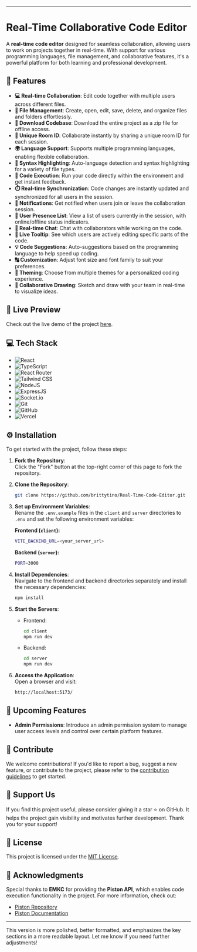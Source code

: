 
---

# Real-Time Collaborative Code Editor

A **real-time code editor** designed for seamless collaboration, allowing users to work on projects together in real-time. With support for various programming languages, file management, and collaborative features, it's a powerful platform for both learning and professional development.

## 🔮 Features

- **💻 Real-time Collaboration**: Edit code together with multiple users across different files.
- **📁 File Management**: Create, open, edit, save, delete, and organize files and folders effortlessly.
- **💾 Download Codebase**: Download the entire project as a zip file for offline access.
- **🚀 Unique Room ID**: Collaborate instantly by sharing a unique room ID for each session.
- **🌍 Language Support**: Supports multiple programming languages, enabling flexible collaboration.
- **🌈 Syntax Highlighting**: Auto-language detection and syntax highlighting for a variety of file types.
- **🚀 Code Execution**: Run your code directly within the environment and get instant feedback.
- **⏱️ Real-time Synchronization**: Code changes are instantly updated and synchronized for all users in the session.
- **📣 Notifications**: Get notified when users join or leave the collaboration session.
- **👥 User Presence List**: View a list of users currently in the session, with online/offline status indicators.
- **💬 Real-time Chat**: Chat with collaborators while working on the code.
- **🎩 Live Tooltip**: See which users are actively editing specific parts of the code.
- **💡 Code Suggestions**: Auto-suggestions based on the programming language to help speed up coding.
- **🔠 Customization**: Adjust font size and font family to suit your preferences.
- **🎨 Theming**: Choose from multiple themes for a personalized coding experience.
- **🎨 Collaborative Drawing**: Sketch and draw with your team in real-time to visualize ideas.

## 🚀 Live Preview

Check out the live demo of the project [here](https://code-sync-live.vercel.app/).

## 💻 Tech Stack

- ![React](https://img.shields.io/badge/React-20232A?style=for-the-badge&logo=react&logoColor=61DAFB)
- ![TypeScript](https://img.shields.io/badge/TypeScript-007ACC?style=for-the-badge&logo=typescript&logoColor=white)
- ![React Router](https://img.shields.io/badge/React_Router-CA4245?style=for-the-badge&logo=react-router&logoColor=white)
- ![Tailwind CSS](https://img.shields.io/badge/Tailwind_CSS-38B2AC?style=for-the-badge&logo=tailwind-css&logoColor=white)
- ![NodeJS](https://img.shields.io/badge/Node.js-43853D?style=for-the-badge&logo=node.js&logoColor=white)
- ![ExpressJS](https://img.shields.io/badge/Express.js-404D59?style=for-the-badge)
- ![Socket.io](https://img.shields.io/badge/Socket.io-ffffff?style=for-the-badge)
- ![Git](https://img.shields.io/badge/GIT-E44C30?style=for-the-badge&logo=git&logoColor=white)
- ![GitHub](https://img.shields.io/badge/GitHub-100000?style=for-the-badge&logo=github&logoColor=white)
- ![Vercel](https://img.shields.io/badge/Vercel-000000?style=for-the-badge&logo=vercel&logoColor=white)

## ⚙️ Installation

To get started with the project, follow these steps:

1. **Fork the Repository**:  
   Click the "Fork" button at the top-right corner of this page to fork the repository.

2. **Clone the Repository**:  
   ```bash
   git clone https://github.com/brittytino/Real-Time-Code-Editor.git
   ```

3. **Set up Environment Variables**:  
   Rename the `.env.example` files in the `client` and `server` directories to `.env` and set the following environment variables:

   **Frontend (`client`):**
   ```bash
   VITE_BACKEND_URL=<your_server_url>
   ```

   **Backend (`server`):**
   ```bash
   PORT=3000
   ```

4. **Install Dependencies**:  
   Navigate to the frontend and backend directories separately and install the necessary dependencies:
   ```bash
   npm install
   ```

5. **Start the Servers**:  
   - Frontend:  
     ```bash
     cd client
     npm run dev
     ```
   - Backend:  
     ```bash
     cd server
     npm run dev
     ```

6. **Access the Application**:  
   Open a browser and visit:
   ```bash
   http://localhost:5173/
   ```

## 🔮 Upcoming Features

- **Admin Permissions**: Introduce an admin permission system to manage user access levels and control over certain platform features.

## 🤝 Contribute

We welcome contributions! If you'd like to report a bug, suggest a new feature, or contribute to the project, please refer to the [contribution guidelines](CONTRIBUTING.md) to get started.

## 🌟 Support Us

If you find this project useful, please consider giving it a star ⭐ on GitHub. It helps the project gain visibility and motivates further development. Thank you for your support!

## 🧾 License

This project is licensed under the [MIT License](LICENSE).

## 🌟 Acknowledgments

Special thanks to **EMKC** for providing the **Piston API**, which enables code execution functionality in the project. For more information, check out:

- [Piston Repository](https://github.com/engineer-man/piston)
- [Piston Documentation](https://piston.readthedocs.io/en/latest/api-v2/)

---

This version is more polished, better formatted, and emphasizes the key sections in a more readable layout. Let me know if you need further adjustments!
